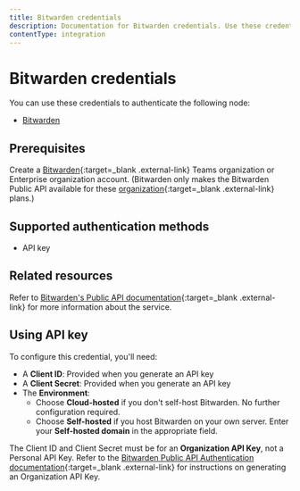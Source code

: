 ```yaml
---
title: Bitwarden credentials
description: Documentation for Bitwarden credentials. Use these credentials to authenticate Bitwarden in n8n, a workflow automation platform.
contentType: integration
---
```


# Bitwarden credentials

You can use these credentials to authenticate the following node:

- [Bitwarden](/integrations/builtin/app-nodes/n8n-nodes-base.bitwarden/)

## Prerequisites

Create a [Bitwarden](https://vault.bitwarden.com/#/register?org=teams){:target=_blank .external-link} Teams organization or Enterprise organization account. (Bitwarden only makes the Bitwarden Public API available for these [organization](https://bitwarden.com/help/about-organizations/){:target=_blank .external-link} plans.)

## Supported authentication methods

- API key

## Related resources

Refer to [Bitwarden's Public API documentation](https://bitwarden.com/help/public-api/){:target=_blank .external-link} for more information about the service.

## Using API key

To configure this credential, you'll need:

- A **Client ID**: Provided when you generate an API key
- A **Client Secret**: Provided when you generate an API key
- The **Environment**:
    - Choose **Cloud-hosted** if you don't self-host Bitwarden. No further configuration required.
    - Choose **Self-hosted** if you host Bitwarden on your own server. Enter your **Self-hosted domain** in the appropriate field.

The Client ID and Client Secret must be for an **Organization API Key**, not a Personal API Key. Refer to the [Bitwarden Public API Authentication documentation](https://bitwarden.com/help/public-api/#authentication){:target=_blank .external-link} for instructions on generating an Organization API Key.

